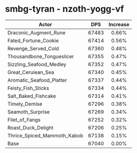 # smbg-tyran - nzoth-yogg-vf
| Actor | DPS | Increase |
|---|:---:|:---:|
|Draconic_Augment_Rune|67483|0.66%|
|Fated_Fortune_Cookie|67414|0.56%|
|Revenge_Served_Cold|67360|0.48%|
|Thousandbone_Tongueslicer|67355|0.47%|
|Sizzling_Seafood_Medley|67352|0.47%|
|Great_Cerulean_Sea|67340|0.45%|
|Aromatic_Seafood_Platter|67337|0.44%|
|Feisty_Fish_Sticks|67334|0.44%|
|Salt_Baked_Fishcake|67314|0.41%|
|Timely_Demise|67296|0.38%|
|Seamoth_Surprise|67269|0.34%|
|Filet_of_Fangs|67252|0.32%|
|Roast_Duck_Delight|67206|0.25%|
|Thrice_Spiced_Mammoth_Kabob|67138|0.15%|
|Base|67040|0.00%|

